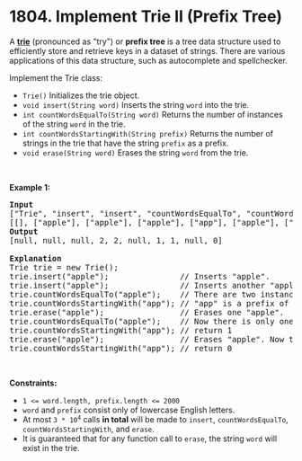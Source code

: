 # 1804. Implement Trie II (Prefix Tree)

<p>A <a href="https://en.wikipedia.org/wiki/Trie" target="_blank"><strong>trie</strong></a> (pronounced as &quot;try&quot;) or <strong>prefix tree</strong> is a tree data structure used to efficiently store and retrieve keys in a dataset of strings. There are various applications of this data structure, such as autocomplete and spellchecker.</p>

<p>Implement the Trie class:</p>

<ul>
	<li><code>Trie()</code> Initializes the trie object.</li>
	<li><code>void insert(String word)</code> Inserts the string <code>word</code> into the trie.</li>
	<li><code>int countWordsEqualTo(String word)</code> Returns the number of instances of the string <code>word</code> in the trie.</li>
	<li><code>int countWordsStartingWith(String prefix)</code> Returns the number of strings in the trie that have the string <code>prefix</code> as a prefix.</li>
	<li><code>void erase(String word)</code> Erases the string <code>word</code> from the trie.</li>
</ul>

<p>&nbsp;</p>
<p><strong class="example">Example 1:</strong></p>

<pre>
<strong>Input</strong>
[&quot;Trie&quot;, &quot;insert&quot;, &quot;insert&quot;, &quot;countWordsEqualTo&quot;, &quot;countWordsStartingWith&quot;, &quot;erase&quot;, &quot;countWordsEqualTo&quot;, &quot;countWordsStartingWith&quot;, &quot;erase&quot;, &quot;countWordsStartingWith&quot;]
[[], [&quot;apple&quot;], [&quot;apple&quot;], [&quot;apple&quot;], [&quot;app&quot;], [&quot;apple&quot;], [&quot;apple&quot;], [&quot;app&quot;], [&quot;apple&quot;], [&quot;app&quot;]]
<strong>Output</strong>
[null, null, null, 2, 2, null, 1, 1, null, 0]

<strong>Explanation</strong>
Trie trie = new Trie();
trie.insert(&quot;apple&quot;);               // Inserts &quot;apple&quot;.
trie.insert(&quot;apple&quot;);               // Inserts another &quot;apple&quot;.
trie.countWordsEqualTo(&quot;apple&quot;);    // There are two instances of &quot;apple&quot; so return 2.
trie.countWordsStartingWith(&quot;app&quot;); // &quot;app&quot; is a prefix of &quot;apple&quot; so return 2.
trie.erase(&quot;apple&quot;);                // Erases one &quot;apple&quot;.
trie.countWordsEqualTo(&quot;apple&quot;);    // Now there is only one instance of &quot;apple&quot; so return 1.
trie.countWordsStartingWith(&quot;app&quot;); // return 1
trie.erase(&quot;apple&quot;);                // Erases &quot;apple&quot;. Now the trie is empty.
trie.countWordsStartingWith(&quot;app&quot;); // return 0
</pre>

<p>&nbsp;</p>
<p><strong>Constraints:</strong></p>

<ul>
	<li><code>1 &lt;= word.length, prefix.length &lt;= 2000</code></li>
	<li><code>word</code> and <code>prefix</code> consist only of lowercase English letters.</li>
	<li>At most <code>3 * 10<sup>4</sup></code> calls <strong>in total</strong> will be made to <code>insert</code>, <code>countWordsEqualTo</code>, <code>countWordsStartingWith</code>, and <code>erase</code>.</li>
	<li>It is guaranteed that for any function call to <code>erase</code>, the string <code>word</code> will exist in the trie.</li>
</ul>
